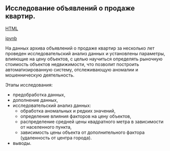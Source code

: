 
## Исследование объявлений о продаже квартир.

[HTML](https://github.com/SvetlanaaIvanova/Practicum_projects/blob/main/Project%201/%D0%9F%D1%80%D0%BE%D0%B5%D0%BA%D1%82%201.%20%D0%98%D1%81%D1%81%D0%BB%D0%B5%D0%B4%D0%BE%D0%B2%D0%B0%D0%BD%D0%B8%D0%B5%20%D0%BE%D0%B1%D1%8A%D1%8F%D0%B2%D0%BB%D0%B5%D0%BD%D0%B8%D0%B9%20%D0%BE%20%D0%BF%D1%80%D0%BE%D0%B4%D0%B0%D0%B6%D0%B5%20%D0%BA%D0%B2%D0%B0%D1%80%D1%82%D0%B8%D1%80.html)

[ipynb](https://github.com/SvetlanaaIvanova/Practicum_projects/blob/main/Project%201/%D0%9F%D1%80%D0%BE%D0%B5%D0%BA%D1%82%201.%20%D0%98%D1%81%D1%81%D0%BB%D0%B5%D0%B4%D0%BE%D0%B2%D0%B0%D0%BD%D0%B8%D0%B5%20%D0%BE%D0%B1%D1%8A%D1%8F%D0%B2%D0%BB%D0%B5%D0%BD%D0%B8%D0%B9%20%D0%BE%20%D0%BF%D1%80%D0%BE%D0%B4%D0%B0%D0%B6%D0%B5%20%D0%BA%D0%B2%D0%B0%D1%80%D1%82%D0%B8%D1%80.ipynb)

На данных архива объявлений о продаже квартир за несколько лет проведен исследовательский анализ данных и установлены параметры, влияющие на цену объектов, с целью научиться определять рыночную стоимость объектов недвижимости, что позволит построить автоматизированную систему, отслеживающую аномалии и мошенническую деятельность.

Этапы исследования:
- предобработка данных,
- дополнение данных,
- исследовательский анализ данных:
    - обработка аномальных и редких значений, 
    - определение влияния факторов на цену объектов,
    - распределение средней цены квадратного метра в зависимости от населенного пункта,
    - зависимость цены объекта от дополнительного фактора (удаленность от центра города).
- выводы.
